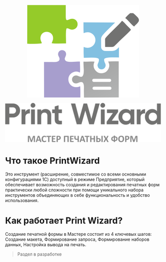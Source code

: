 <p align="center">

  <img src="img/logo_300.png">

</p>
<p align="center">

  <img src="img/logoname.png">

</p>

# Что такое PrintWizard

Это инструмент (расширение, совместимое со всеми основными конфигурациями 1С) доступный в режиме Предприятие, который обеспечивает возможность создания и редактирования печатных форм практически любой сложности при помощи уникального набора инструментов объединяющих в себе функциональность и удобство использования.

# Как работает Print Wizard?

Создание печатной формы в Мастере состоит из 4 ключевых шагов: Создание макета, Формирование запроса, Формирование наборов данных, Настройка вывода на печать.

> Раздел в разработке